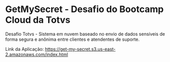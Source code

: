 # GetMySecret - Desafio do Bootcamp Cloud da Totvs
Desafio Totvs - Sistema em nuvem baseado no envio de dados sensíveis de forma segura e anônima entre clientes e atendentes de suporte.

Link da Aplicação: https://get-my-secret.s3.us-east-2.amazonaws.com/index.html
